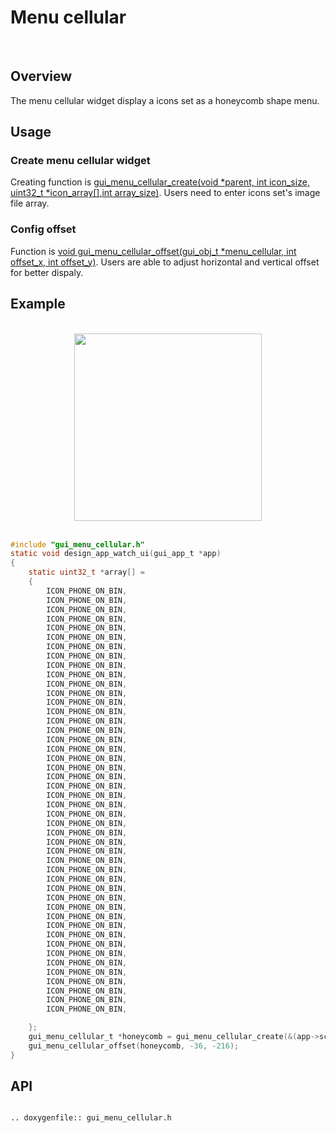 # Menu cellular
<br>

## Overview

The menu cellular widget display a icons set as a honeycomb shape menu.

## Usage

### Create menu cellular widget

Creating function is [gui_menu_cellular_create(void *parent, int icon_size, uint32_t *icon_array[],int array_size)](#gui_menu_cellular_create). Users need to enter icons set's image file array.
### Config offset

Function is [void gui_menu_cellular_offset(gui_obj_t *menu_cellular, int offset_x, int offset_y)](#gui_menu_cellular_create). Users are able to adjust horizontal and vertical offset for better dispaly.

## Example
<br>
<div style="text-align: center"><img src="https://foruda.gitee.com/images/1712471972466315426/a615a7a8_10088396.png " width = "300" /></div>
<br>

```c
#include "gui_menu_cellular.h"
static void design_app_watch_ui(gui_app_t *app)
{
    static uint32_t *array[] = 
    {
        ICON_PHONE_ON_BIN,
        ICON_PHONE_ON_BIN,
        ICON_PHONE_ON_BIN,
        ICON_PHONE_ON_BIN,
        ICON_PHONE_ON_BIN,
        ICON_PHONE_ON_BIN,
        ICON_PHONE_ON_BIN,
        ICON_PHONE_ON_BIN,
        ICON_PHONE_ON_BIN,
        ICON_PHONE_ON_BIN,
        ICON_PHONE_ON_BIN,
        ICON_PHONE_ON_BIN,
        ICON_PHONE_ON_BIN,
        ICON_PHONE_ON_BIN,
        ICON_PHONE_ON_BIN,
        ICON_PHONE_ON_BIN,
        ICON_PHONE_ON_BIN,
        ICON_PHONE_ON_BIN,
        ICON_PHONE_ON_BIN, 
        ICON_PHONE_ON_BIN, 
        ICON_PHONE_ON_BIN,
        ICON_PHONE_ON_BIN,
        ICON_PHONE_ON_BIN,
        ICON_PHONE_ON_BIN,
        ICON_PHONE_ON_BIN,
        ICON_PHONE_ON_BIN, 
        ICON_PHONE_ON_BIN,
        ICON_PHONE_ON_BIN,
        ICON_PHONE_ON_BIN,
        ICON_PHONE_ON_BIN,
        ICON_PHONE_ON_BIN,
        ICON_PHONE_ON_BIN,
        ICON_PHONE_ON_BIN,
        ICON_PHONE_ON_BIN,
        ICON_PHONE_ON_BIN,
        ICON_PHONE_ON_BIN,
        ICON_PHONE_ON_BIN, 
        ICON_PHONE_ON_BIN,
        ICON_PHONE_ON_BIN,
        ICON_PHONE_ON_BIN,
        ICON_PHONE_ON_BIN,
        ICON_PHONE_ON_BIN, 
        ICON_PHONE_ON_BIN,
        ICON_PHONE_ON_BIN,
        ICON_PHONE_ON_BIN,
        ICON_PHONE_ON_BIN,

    };
    gui_menu_cellular_t *honeycomb = gui_menu_cellular_create(&(app->screen), 100, array, sizeof(array)/sizeof(uint32_t *));
    gui_menu_cellular_offset(honeycomb, -36, -216);
}
```


<span id = "gui_menu_cellular_create">

## API

</span>

```eval_rst

.. doxygenfile:: gui_menu_cellular.h

```
